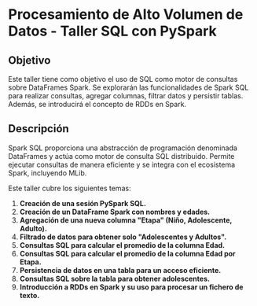 # Procesamiento de Alto Volumen de Datos - Taller SQL con PySpark

## Objetivo

Este taller tiene como objetivo el uso de SQL como motor de consultas sobre DataFrames Spark. Se explorarán las funcionalidades de Spark SQL para realizar consultas, agregar columnas, filtrar datos y persistir tablas. Además, se introducirá el concepto de RDDs en Spark.

## Descripción

Spark SQL proporciona una abstracción de programación denominada DataFrames y actúa como motor de consulta SQL distribuido. Permite ejecutar consultas de manera eficiente y se integra con el ecosistema Spark, incluyendo MLib.

Este taller cubre los siguientes temas:

1. **Creación de una sesión PySpark SQL.**
2. **Creación de un DataFrame Spark con nombres y edades.**
3. **Agregación de una nueva columna "Etapa" (Niño, Adolescente, Adulto).**
4. **Filtrado de datos para obtener solo "Adolescentes y Adultos".**
5. **Consultas SQL para calcular el promedio de la columna Edad.**
6. **Consultas SQL para calcular el promedio de la columna Edad por Etapa.**
7. **Persistencia de datos en una tabla para un acceso eficiente.**
8. **Consultas SQL sobre la tabla para obtener adolescentes.**
9. **Introducción a RDDs en Spark y su uso para procesar un fichero de texto.**


